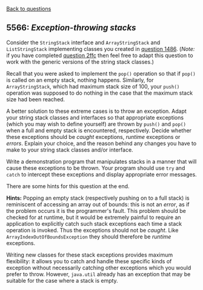[Back to questions](../README.md)

## 5566: *Exception-throwing stacks*

Consider the `StringStack` interface and `ArrayStringStack` and `ListStringStack` implementing classes you
created in [question 1486](1486.md).  (*Note:* if you have completed [question 2ffc](2ffc.md) then feel free to adapt this question to work with the
generic versions of the string stack classes.)

Recall that you were asked to implement the `pop()` operation so that if `pop()` is called on an empty stack, nothing
happens.  Similarly, for `ArrayStringStack`, which had maximum stack size of 100, your `push()` operation was supposed
to do nothing in the case that the maximum stack size had been reached.

A better solution to these extreme cases is to throw an exception.  Adapt your string stack classes and interfaces so that appropriate
exceptions (which you may wish to define yourself) are thrown by `push()` and `pop()` when a full and empty
stack is encountered, respectively.  Decide whether these exceptions should be *caught* exceptions, *runtime* exceptions
or *errors*.  Explain your choice, and the reason behind any changes you have to make to your string stack classes and/or interface.

Write a demonstration program that manipulates stacks in a manner that will cause these exceptions to be thrown.  Your program should
use `try` and `catch` to intercept these exceptions and display appropriate error messages.

There are some hints for this question at the end.

**Hints:**  Popping an empty stack (respectively pushing on to a full stack) is reminiscent of accessing an array out of bounds: this is not
an *error*, as if the problem occurs it is the programmer's fault.  This problem should be checked for at runtime, but it would be extremely painful to require an application
to explicitly catch such stack exceptions each time a stack operation is invoked.  Thus the exceptions should not be *caught*.  Like `ArrayIndexOutOfBoundsException` they should therefore be *runtime* exceptions.

Writing new classes for these stack exceptions provides maximum flexibility: it allows you to catch and handle these specific kinds of exception without
necessarily catching other exceptions which you would prefer to throw.  However, `java.util` already has an exception that may be suitable
for the case where a stack is empty.